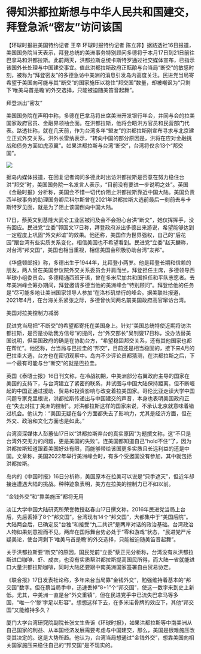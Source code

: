 # 得知洪都拉斯想与中华人民共和国建交，拜登急派“密友”访问该国

【环球时报驻美国特约记者 王辛 环球时报特约记者
陈立非】据路透社16日报道，美国国务院当天表示，拜登总统的美洲事务特别顾问多德将于本月17日到21日前往巴拿马和洪都拉斯。此前两天，洪都拉斯总统卡斯特罗通过社交媒体宣布，已指示该国外长处理与中国建交事宜。值此洪都拉斯政府正酝酿与台当局“断交”的敏感时刻，被称为“拜登密友”的多德急访中美洲的消息引发岛内高度关注。民进党当局寄希望于美国向可能与其“断交”的国家施压以稳住“邦交国”数量，却被嘲讽为“只剩下‘唯美马首是瞻’的外交选择，只能被迫随美笛音起舞”。

拜登派出“密友”

美国国务院在声明中称，多德在巴拿马将出席美洲开发银行年会，并同与会的拉美国家政府官员、金融界领袖会面。在洪都拉斯，他将会晤洪方官员和民营部门代表。路透社称，就在几天前，作为台湾多年“盟友”的洪都拉斯刚宣布寻求与北京建立正式外交关系。洪外长雷纳表示，“转向中国的部分原因是，洪将在应对金融挑战和债务方面如虎添翼”。如果洪都拉斯与台湾“断交”，台湾将仅余13个“邦交国”。

![](https://inews.gtimg.com/om_bt/OQmTMmkYy6HRx9-xr3ih8eepoxWSprPiuYKYgjoWzKjCoAA/1000)

据岛内媒体报道，在回复记者询问多德此时出访洪都拉斯是否意在努力稳住台洪“邦交”时，美国国务院一名发言人表示，“目前没有要进一步说明之处”。英国《金融时报》分析称，美国会不惜一切代价阻止洪都拉斯靠近中国大陆。美国负责西半球事务的助理国务卿尼科尔斯曾在2021年洪都拉斯大选前最后一刻前去与卡斯特罗见面，就是为了阻止该国倒向中国大陆。

17日，蔡英文到基隆大武仑工业区被问及会不会担心台洪“断交”，她仅挥挥手，没有回应。民进党“立委”郭国文17日称，拜登政府派出多德出来游说，希望能够达到一定程度上巩固“外交邦谊”的效果。他还称，美国作为世界强权，自己的“后花园”跟台湾有些实质关系变化，相信美国也不希望看到。民进党“立委”赵天麟称，对台湾“邦交国”，美国也相当重视，相信美国会积极协助台湾“友邦”。

《华盛顿邮报》称，多德出生于1944年，比拜登小两岁。他是拜登长期和信赖的朋友，两人曾在美国参议院外交关系委员会并肩而坐，拜登担任主席，多德领导西半球小组委员会。多德精通西班牙语，曾在多米尼加共和国担任和平队志愿者。去年美洲峰会筹办期间，拜登邀请多德当他的美洲峰会“特别顾问”。拜登给他的任务是“尽可能多地让美洲国家领导人参加”在洛杉矶举行的峰会。据美联社报道，2021年4月，在台海关系紧张之际，多德曾伙同两名前美国政府高官窜访台湾。

美国对拉美控制力减弱

民进党当局把“不断交”的希望都寄托在美国身上。针对“美国总统特使近期将访洪都拉斯，是否是协助我方信号”的提问，台“外交部长”吴钊燮17日称，没办法替美国说明，但美国政府的确是在协助台方，“希望稳固邦交关系，还有其他国家也都在帮忙”。他还称，台当局与巴拉圭的“邦交”，目前还是相当稳固的，接下来4月的巴拉圭大选，台方也在密切观察中。岛内不少评论员都猜测，在洪都拉斯之后，下一个最有可能与台“断交”的就是巴拉圭。

英国《泰晤士报》16日刊文称，在冷战初期，中美洲部分右翼政府主导的国家在美国的支持下，与台湾建立了紧密的联系，并试图与中国大陆保持距离。但不断崛起的中国正通过援助、贸易和投资影响与改变着拉美国家。哥伦比亚走读大学中国问题专家克里根说，洪都拉斯传递出与中国建交的声音，本身也表明美国政府正在“失去对拉丁美洲的控制”。对洪都拉斯这样的国家来说，不承认北京就意味着错过机会。他认为：“美国无疑在各个方面都失去了影响力，尤其是经济方面，但在外交、政治和文化方面也是如此。”

台湾资深媒体人彭蕙仙17日以“洪都拉斯弃台的真实原因”为题撰文称，这“不只是台湾外交无力的问题，更是美国的失败”。连美国都知道自己“hold不住”了，因为洪都拉斯知道跟着美国好处有限，而能够带给该国更多实质且长远利益的还是中国。文章称，美国2022年举行美洲峰会时，有多个受邀国没有参加，其中就包括洪都拉斯。

岛内的《中国时报》16日分析称，美国原本在拉美可以说是“只手遮天”，但近年却接连遭遇大陆的挑战。种种迹象表明，美方在拉美的控制力已不如以前。

“金钱外交”和“靠美施压”都将无用

淡江大学中国大陆研究所荣誉教授赵春山17日撰文称，2016年民进党当局上台后，先后丢掉了8个“邦交国”。台湾现有14个“邦交国”，大都集中于“美国后院”。大陆两会后，已确定反“台独”和接受“九二共识”是两岸对话的政治基础。台湾政治人物如果刻意视而不见，两岸在国际舞台势必处于“零和游戏”状态，“民进党严斥疑美论，使台湾剩下‘唯美马首是瞻’的外交选择，只能被迫随美笛音起舞”。

关于洪都拉斯要“断交”的原因，国民党前“立委”蔡正元分析称，台湾没有从洪都拉斯进口咖啡、虾、成衣，也没有实质帮洪都拉斯提高国民所得，而大陆一省就能进口大量洪都拉斯咖啡，同时大陆还要跟中南美洲国家签署自由贸易协定。

《联合报》17日发表社论称，多年来台当局靠“金钱外交”，勉强维持着基本的“邦交国”数字。但在蔡当局手中，迅速丢掉“8+1”个“邦交国”，使这一数字来到史上新低。尤其，中美洲一直是台“外交重镇”，但在民进党手中已流失巴拿马等多国，“唯一个‘惨’字足以形容”。想想这样下去，在多米诺骨牌的效应下，其他“邦交国”又能维持多久？

厦门大学台湾研究院副院长张文生告诉《环球时报》，如果洪都拉斯等中南美洲从自己国家的利益、从本国经济发展需要考虑与中国建交，那么，美国是很难施压改变其决定的。这是大势所趋。他认为，台湾当局想通过“金钱外交”，想靠美国向相关国家施压来稳住自己的“邦交国”是不现实的。

